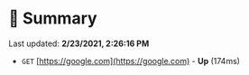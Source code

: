 # 📖 Summary
Last updated: **2/23/2021, 2:26:16 PM**

- `GET` [https://google.com](https://google.com) - **Up** (174ms)
